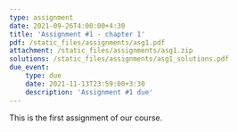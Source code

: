 ```yaml
---
type: assignment
date: 2021-09-26T4:00:00+4:30
title: 'Assignment #1 - chapter 1'
pdf: /static_files/assignments/asg1.pdf
attachment: /static_files/assignments/asg1.zip
solutions: /static_files/assignments/asg1_solutions.pdf
due_event: 
    type: due
    date: 2021-11-13T23:59:00+3:30
    description: 'Assignment #1 due'
---
```

This is the first assignment of our course.
